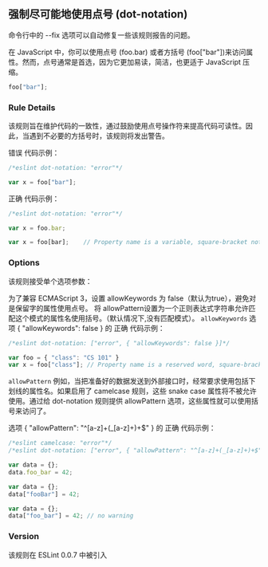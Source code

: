## 强制尽可能地使用点号 (dot-notation)

命令行中的 --fix 选项可以自动修复一些该规则报告的问题。

在 JavaScript 中，你可以使用点号 (foo.bar) 或者方括号 (foo["bar"])来访问属性。然而，点号通常是首选，因为它更加易读，简洁，也更适于 JavaScript 压缩。
```js
foo["bar"];
```

### Rule Details
该规则旨在维护代码的一致性，通过鼓励使用点号操作符来提高代码可读性。因此，当遇到不必要的方括号时，该规则将发出警告。

错误 代码示例：
```js
/*eslint dot-notation: "error"*/

var x = foo["bar"];
```

正确 代码示例：
```js
/*eslint dot-notation: "error"*/

var x = foo.bar;

var x = foo[bar];    // Property name is a variable, square-bracket notation required
```

### Options
该规则接受单个选项参数：

为了兼容 ECMAScript 3，设置 allowKeywords 为 false（默认为true），避免对是保留字的属性使用点号。
将 allowPattern设置为一个正则表达式字符串允许匹配这个模式的属性名使用括号。（默认情况下,没有匹配模式）。
```allowKeywords```
选项 { "allowKeywords": false } 的 正确 代码示例：
```js
/*eslint dot-notation: ["error", { "allowKeywords": false }]*/

var foo = { "class": "CS 101" }
var x = foo["class"]; // Property name is a reserved word, square-bracket notation required
```

```allowPattern```
例如，当把准备好的数据发送到外部接口时，经常要求使用包括下划线的属性名。如果启用了 camelcase 规则，这些 snake case 属性将不被允许使用。通过给 dot-notation 规则提供 allowPattern 选项，这些属性就可以使用括号来访问了。

选项 { "allowPattern": "^[a-z]+(_[a-z]+)+$" } 的 正确 代码示例：
```js
/*eslint camelcase: "error"*/
/*eslint dot-notation: ["error", { "allowPattern": "^[a-z]+(_[a-z]+)+$" }]*/

var data = {};
data.foo_bar = 42;

var data = {};
data["fooBar"] = 42;

var data = {};
data["foo_bar"] = 42; // no warning
```

### Version
该规则在 ESLint 0.0.7 中被引入
